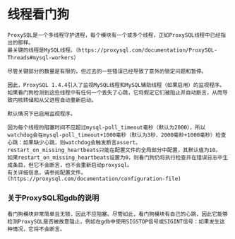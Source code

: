 # 线程看门狗

    ProxySQL是一个多线程守护进程，每个模块有一个或多个线程，正如ProxySQL线程中已经指出的那样。
    最关键的线程是MySQL线程。（https://proxysql.com/documentation/ProxySQL-Threads#mysql-workers）

    尽管关键部分的数量是有限的，但过去的一些错误已经导致了意外的锁定问题和暂停。
    
    因此，ProxySQL 1.4.4引入了监视MySQL线程和MySQL辅助线程（如果启用）的监视程序。
    如果看门狗检测到这些线程中有任何一个丢失了心跳，它将假定它们被阻止并自动断言，从而导致内核转储和从父进程自动重新启动。
    
    默认情况下已启用监视程序。
    
    因为每个线程的阻塞时间不应超过mysql-poll_timeout毫秒（默认为2000），所以watchdog会在mysql-poll_timeout+1000毫秒（默认为3秒，2000毫秒+1000毫秒）检查心跳：如果缺少心跳，则watchdog会触发断言assert。
    restart_on_missing_heartbeats只能在配置文件的全局部分中配置，其默认值为10。
    如果restart_on_missing_heartbeats设置为0，则看门狗仍将执行检查并在错误日志中生成条目，但它不会断言，也不会重新启动proxysql。
    有关详细信息，请参阅配置文件。(https://proxysql.com/documentation/configuration-file)
    
### 关于ProxySQL和gdb的说明
    
    看门狗模块非常简单且无锁，因此不应阻塞。尽管如此，看门狗模块有自己的心跳，因此它能够检测ProxySQL是否被故意阻止，例如在gdb中使用SIGSTOP信号或SIGINT信号：如果发生这种情况，它将不会断言。
        